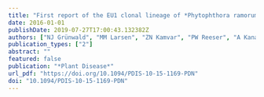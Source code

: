 ```yaml
---
title: "First report of the EU1 clonal lineage of *Phytophthora ramorum* on tanoak in an Oregon forest"
date: 2016-01-01
publishDate: 2019-07-27T17:00:43.132382Z
authors: ["NJ Grünwald", "MM Larsen", "ZN Kamvar", "PW Reeser", "A Kanaskie", "J Laine", "R Wiese"]
publication_types: ["2"]
abstract: ""
featured: false
publication: "*Plant Disease*"
url_pdf: "https://doi.org/10.1094/PDIS-10-15-1169-PDN"
doi: "10.1094/PDIS-10-15-1169-PDN"
---
```


